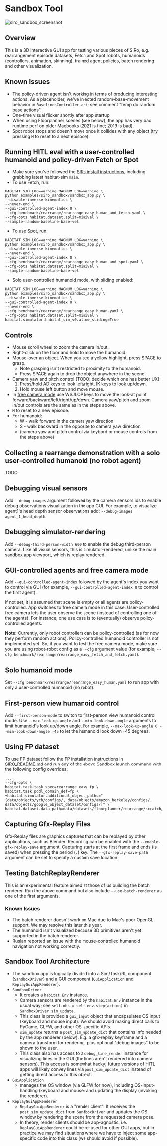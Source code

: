 # Sandbox Tool

![siro_sandbox_screenshot](https://user-images.githubusercontent.com/6557808/230213487-f4812c2f-ec7f-4d68-9bbe-0b65687f769b.png)

## Overview
This is a 3D interactive GUI app for testing various pieces of SIRo, e.g. rearrangement episode datasets, Fetch and Spot robots, humanoids (controllers, animation, skinning), trained agent policies, batch rendering and other visualization.

## Known Issues
* The policy-driven agent isn't working in terms of producing interesting actions. As a placeholder, we've injected random-base-movement behavior in `BaselinesController.act`; see comment "temp do random base actions".
* One-time visual flicker shortly after app startup
* When using Floorplanner scenes (see below), the app has very bad runtime perf on older Macbooks (2021 is fine; 2019 is bad).
* Spot robot stops and doesn't move once it collides with any object (try pressing `M` to reset to a next episode).

## Running HITL eval with a user-controlled humanoid and policy-driven Fetch or Spot

* Make sure you've followed the [SIRo install instructions](../../SIRO_README.md#installation), including grabbing latest habitat-sim `main`.
* To use Fetch, run:
```
HABITAT_SIM_LOG=warning MAGNUM_LOG=warning \
python examples/siro_sandbox/sandbox_app.py \
--disable-inverse-kinematics \
--never-end \
--gui-controlled-agent-index 0 \
--cfg benchmark/rearrange/rearrange_easy_human_and_fetch.yaml \
--cfg-opts habitat.dataset.split=minival \
--sample-random-baseline-base-vel
```
* To use Spot, run:
```
HABITAT_SIM_LOG=warning MAGNUM_LOG=warning \
python examples/siro_sandbox/sandbox_app.py \
--disable-inverse-kinematics \
--never-end \
--gui-controlled-agent-index 0 \
--cfg benchmark/rearrange/rearrange_easy_human_and_spot.yaml \
--cfg-opts habitat.dataset.split=minival \
--sample-random-baseline-base-vel
```
* Solo user-controlled humanoid mode, with sliding enabled:
```
HABITAT_SIM_LOG=warning MAGNUM_LOG=warning \
python examples/siro_sandbox/sandbox_app.py \
--disable-inverse-kinematics \
--gui-controlled-agent-index 0 \
--never-end \
--cfg benchmark/rearrange/rearrange_easy_human.yaml \
--cfg-opts habitat.dataset.split=minival \
habitat.simulator.habitat_sim_v0.allow_sliding=True
```


## Controls
* Mouse scroll wheel to zoom the camera in/out.
* Right-click on the floor and hold to move the humanoid.
* Mouse-over an object. When you see a yellow highlight, press SPACE to grasp.
    * Note grasping isn't restricted to proximity to the humanoid.
    * Press SPACE again to drop the object anywhere in the scene.
* Camera yaw and pitch control (TODO: decide which one has better UX):
    1. Press/hold AD keys to look left/right, IK keys to look up/down.
    2. Hold mouse left button and move mouse.
* In [free camera mode](#gui-controlled-agents-and-free-camera-mode) use WSJLOP keys to move the look-at point forward/backward/left/right/up/down. Camera yaw/pitch and zoom in/out controls are the same as in the steps above.
* `M` to reset to a new episode.
* For humanoid:
    * W - walk forward in the camera yaw direction
    * S - walk backward in the opposite to camera yaw direction
    * (camera yaw and pitch control via keybord or mouse controls from the steps above)

## Collecting a rearrange demonstration with a solo user-controlled humanoid (no robot agent)

TODO

## Debugging visual sensors

Add `--debug-images` argument followed by the camera sensors ids to enable debug observations visualization in the app GUI. For example, to visualize agent1's head depth sensor observations add: `--debug-images agent_1_head_depth`.

## Debugging simulator-rendering

Add `--debug-third-person-width 600` to enable the debug third-person camera. Like all visual sensors, this is simulator-rendered, unlike the main sandbox app viewport, which is replay-rendered.

## GUI-controlled agents and free camera mode
Add `--gui-controlled-agent-index` followed by the agent's index you want to control via GUI (for example, `--gui-controlled-agent-index 0` to control the first agent).

If not set, it is assumed that scene is empty or all agents are policy-controlled. App switches to free camera mode in this case. User-controlled free camera lets the user observe the scene (instead of controlling one of the agents). For instance, one use case is to (eventually) observe policy-controlled agents.

**Note:** Currently, only robot controllers can be policy-controlled (as for now they perform random actions). Policy-controlled humanoid controller is not implemented yet. So, if you want to test the free camera mode, make sure you are using robot-robot config as a `--cfg` argument value (for example, `--cfg benchmark/rearrange/rearrange_easy_fetch_and_fetch.yaml`).

## Solo humanoid mode
Set `--cfg benchmark/rearrange/rearrange_easy_human.yaml` to run app with only a user-controlled humanoid (no robot).

## First-person view humanoid control
Add `--first-person-mode` to switch to first-person view humanoid control mode. Use  `--max-look-up-angle` and `--min-look-down-angle` arguments to limit humanoid's look up/down angle. For example, `--max-look-up-angle 0 --min-look-down-angle -45` to let the humanoid look down -45 degrees.

## Using FP dataset
To use FP dataset follow the FP installation instructions in [SIRO_README.md](../../SIRO_README.md) and run any of the above Sandbox launch command with the following config overrides:
```
...
--cfg-opts \
habitat.task.task_spec=rearrange_easy_fp \
habitat.task.pddl_domain_def=fp \
+habitat.simulator.additional_object_paths="[data/objects/ycb/configs/, data/objects/amazon_berkeley/configs/, data/objects/google_object_dataset/configs/]" \
habitat.dataset.data_path=data/datasets/floorplanner/rearrange/scratch/train/s108294897_176710602.json.gz
```

## Capturing Gfx-Replay Files
Gfx-Replay files are graphics captures that can be replayed by other applications, such as Blender. Recording can be enabled with the `--enable-gfx-replay-save` argument. Capturing starts at the first frame and ends (is saved) when pressing the period (`.`) key. The `--gfx-replay-save-path` argument can be set to specify a custom save location.

## Testing BatchReplayRenderer

This is an experimental feature aimed at those of us building the batch renderer. Run the above command but also include `--use-batch-renderer` as one of the first arguments.

### Known Issues
* The batch renderer doesn't work on Mac due to Mac's poor OpenGL support. We may resolve this later this year.
* The humanoid isn't visualized because 3D primitives aren't yet supported in the batch renderer.
* Ruslan reported an issue with the mouse-controlled humanoid navigation not working correctly.

## Sandbox Tool Architecture
* The sandbox app is logically divided into a Sim/Task/RL component (`SandboxDriver`) and a GUI component (`GuiApplication` and `ReplayGuiAppRenderer`).
* `SandboxDriver`
    * It creates a `habitat.Env` instance.
    * Camera sensors are rendered by the `habitat.Env` instance in the usual way; see `self.obs = self.env.step(action)` in `SandboxDriver.sim_update`.
    * This class is provided a `gui_input` object that encapsulates OS input (keyboard and mouse input). We should avoid making direct calls to PyGame, GLFW, and other OS-specific APIs.
    * `sim_update` returns a `post_sim_update_dict` that contains info needed by the app renderer (below). E.g. a gfx-replay keyframe and a camera transform for rendering, plus optional "debug images" to be shown to the user.
    * This class also has access to a `debug_line_render` instance for visualizing lines in the GUI (the lines aren't rendered into camera sensors). This access is somewhat hacky; future versions of HITL apps will likely convey lines via `post_sim_update_dict` instead of getting direct access to this object.
* `GuiApplication`
    * manages the OS window (via GLFW for now), including OS-input-handling (keyboard and mouse) and updating the display (invoking the renderer).
* `ReplayGuiAppRenderer`
    * `ReplayGuiAppRenderer` is a "render client". It receives the `post_sim_update_dict` from `SandboxDriver` and updates the OS window by rendering the scene from the requested camera pose.
    * In theory, render clients should be app-agnostic, i.e. `ReplayGuiAppRenderer` could be re-used for other GUI apps, but in practice we may find situations where we have to inject some app-specific code into this class (we should avoid if possible).
